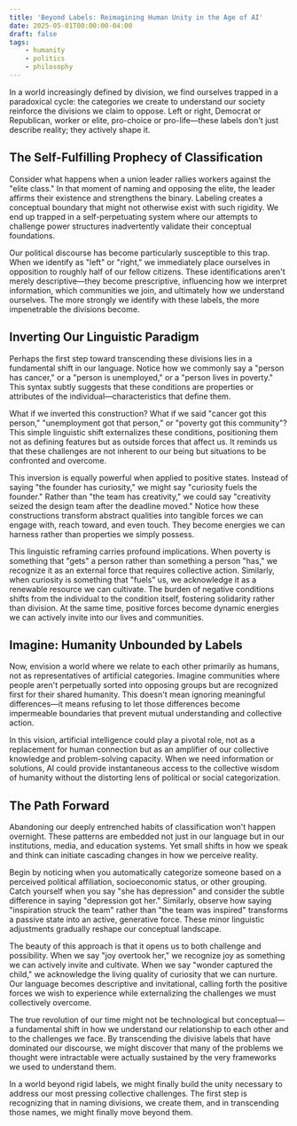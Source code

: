 ```yaml
---
title: 'Beyond Labels: Reimagining Human Unity in the Age of AI'
date: 2025-05-01T00:00:00-04:00
draft: false
tags:
    - humanity
    - politics
    - philosophy
---
```


In a world increasingly defined by division, we find ourselves trapped in a paradoxical cycle: the categories we create to understand our society reinforce the divisions we claim to oppose. Left or right, Democrat or Republican, worker or elite, pro-choice or pro-life—these labels don't just describe reality; they actively shape it.

## The Self-Fulfilling Prophecy of Classification

Consider what happens when a union leader rallies workers against the "elite class." In that moment of naming and opposing the elite, the leader affirms their existence and strengthens the binary. Labeling creates a conceptual boundary that might not otherwise exist with such rigidity. We end up trapped in a self-perpetuating system where our attempts to challenge power structures inadvertently validate their conceptual foundations.

Our political discourse has become particularly susceptible to this trap. When we identify as "left" or "right," we immediately place ourselves in opposition to roughly half of our fellow citizens. These identifications aren't merely descriptive—they become prescriptive, influencing how we interpret information, which communities we join, and ultimately how we understand ourselves. The more strongly we identify with these labels, the more impenetrable the divisions become.

## Inverting Our Linguistic Paradigm

Perhaps the first step toward transcending these divisions lies in a fundamental shift in our language. Notice how we commonly say a "person has cancer," or a "person is unemployed," or a "person lives in poverty." This syntax subtly suggests that these conditions are properties or attributes of the individual—characteristics that define them.

What if we inverted this construction? What if we said "cancer got this person," "unemployment got that person," or "poverty got this community"? This simple linguistic shift externalizes these conditions, positioning them not as defining features but as outside forces that affect us. It reminds us that these challenges are not inherent to our being but situations to be confronted and overcome.

This inversion is equally powerful when applied to positive states. Instead of saying "the founder has curiosity," we might say "curiosity fuels the founder." Rather than "the team has creativity," we could say "creativity seized the design team after the deadline moved." Notice how these constructions transform abstract qualities into tangible forces we can engage with, reach toward, and even touch. They become energies we can harness rather than properties we simply possess.

This linguistic reframing carries profound implications. When poverty is something that "gets" a person rather than something a person "has," we recognize it as an external force that requires collective action. Similarly, when curiosity is something that "fuels" us, we acknowledge it as a renewable resource we can cultivate. The burden of negative conditions shifts from the individual to the condition itself, fostering solidarity rather than division. At the same time, positive forces become dynamic energies we can actively invite into our lives and communities.

## Imagine: Humanity Unbounded by Labels

Now, envision a world where we relate to each other primarily as humans, not as representatives of artificial categories. Imagine communities where people aren't perpetually sorted into opposing groups but are recognized first for their shared humanity. This doesn't mean ignoring meaningful differences—it means refusing to let those differences become impermeable boundaries that prevent mutual understanding and collective action.

In this vision, artificial intelligence could play a pivotal role, not as a replacement for human connection but as an amplifier of our collective knowledge and problem-solving capacity. When we need information or solutions, AI could provide instantaneous access to the collective wisdom of humanity without the distorting lens of political or social categorization.

## The Path Forward

Abandoning our deeply entrenched habits of classification won't happen overnight. These patterns are embedded not just in our language but in our institutions, media, and education systems. Yet small shifts in how we speak and think can initiate cascading changes in how we perceive reality.

Begin by noticing when you automatically categorize someone based on a perceived political affiliation, socioeconomic status, or other grouping. Catch yourself when you say "she has depression" and consider the subtle difference in saying "depression got her." Similarly, observe how saying "inspiration struck the team" rather than "the team was inspired" transforms a passive state into an active, generative force. These minor linguistic adjustments gradually reshape our conceptual landscape.

The beauty of this approach is that it opens us to both challenge and possibility. When we say "joy overtook her," we recognize joy as something we can actively invite and cultivate. When we say "wonder captured the child," we acknowledge the living quality of curiosity that we can nurture. Our language becomes descriptive and invitational, calling forth the positive forces we wish to experience while externalizing the challenges we must collectively overcome.

The true revolution of our time might not be technological but conceptual—a fundamental shift in how we understand our relationship to each other and to the challenges we face. By transcending the divisive labels that have dominated our discourse, we might discover that many of the problems we thought were intractable were actually sustained by the very frameworks we used to understand them.

In a world beyond rigid labels, we might finally build the unity necessary to address our most pressing collective challenges. The first step is recognizing that in naming divisions, we create them, and in transcending those names, we might finally move beyond them.
